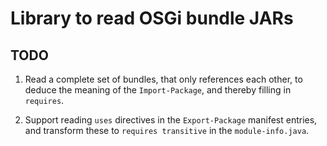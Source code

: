 # Library to read OSGi bundle JARs

## TODO

1. Read a complete set of bundles, that only references each other, to deduce
the meaning of the `Import-Package`, and thereby filling in `requires`.

1. Support reading `uses` directives in the `Export-Package` manifest entries, 
and transform these to `requires transitive` in the `module-info.java`.
